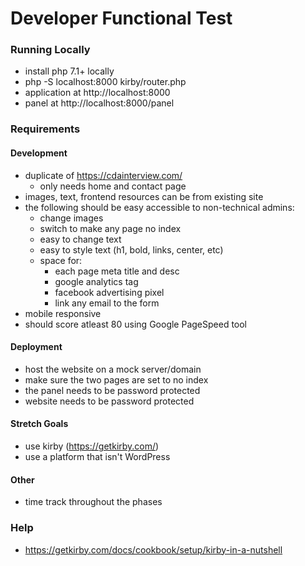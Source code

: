 # Developer Functional Test
### Running Locally
- install php 7.1+ locally
- php -S localhost:8000 kirby/router.php
- application at http://localhost:8000
- panel at http://localhost:8000/panel

### Requirements
#### Development
- duplicate of https://cdainterview.com/
	- only needs home and contact page
- images, text, frontend resources can be from existing site
-  the following should be easy accessible to non-technical admins:
	- change images
	- switch to make any page no index
	- easy to change text
	- easy to style text (h1, bold, links, center, etc)
	- space for:
		- each page meta title and desc
		- google analytics tag
		- facebook advertising pixel
		- link any email to the form
- mobile responsive
- should score atleast 80 using Google PageSpeed tool

#### Deployment
- host the website on a mock server/domain
- make sure the two pages are set to no index
- the panel needs to be password protected
- website needs to be password protected

#### Stretch Goals
- use kirby (https://getkirby.com/)
- use a platform that isn't WordPress

#### Other
- time track throughout the phases

### Help
- https://getkirby.com/docs/cookbook/setup/kirby-in-a-nutshell